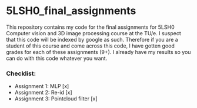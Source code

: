 # 5LSH0_final_assignments
This repository contains my code for the final assignments for 5LSH0 Computer vision and 3D image processing course at the TU/e. I suspect that this code will be indexed by google as such. Therefore if you are a student of this course and come across this code, I have gotten good grades for each of these assignments (9+). I already have my results so you can do with this code whatever you want.

### Checklist:

 - Assignment 1: MLP [x]
 - Assignment 2: Re-id   [x]
 - Assignment 3: Pointcloud filter   [x]
